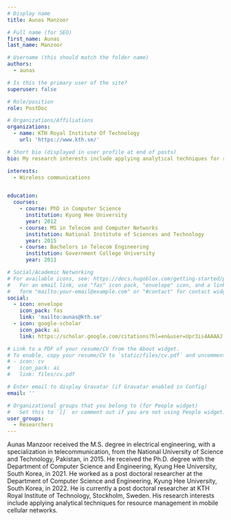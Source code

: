 ```yaml
---
# Display name
title: Aunas Manzoor

# Full name (for SEO)
first_name: Aunas
last_name: Manzoor

# Username (this should match the folder name)
authors:
  - aunas

# Is this the primary user of the site?
superuser: false

# Role/position
role: PostDoc

# Organizations/Affiliations
organizations:
  - name: KTH Royal Institute Of Technology
    url: 'https://www.kth.se/'

# Short bio (displayed in user profile at end of posts)
bio: My research interests include applying analytical techniques for resource management in mobile cellular networks.

interests:
  - Wireless communications


education:
  courses:
    - course: PhD in Computer Science
      institution: Kyung Hee University
      year: 2012
    - course: MS in Telecom and Computer Networks
      institution: National Institute of Sciences and Technology
      year: 2015
    - course: Bachelors in Telecom Engineering
      institution: Government College University
      year: 2011

# Social/Academic Networking
# For available icons, see: https://docs.hugoblox.com/getting-started/page-builder/#icons
#   For an email link, use "fas" icon pack, "envelope" icon, and a link in the
#   form "mailto:your-email@example.com" or "#contact" for contact widget.
social:
  - icon: envelope
    icon_pack: fas
    link: 'mailto:aunas@kth.se'
  - icon: google-scholar
    icon_pack: ai
    link: https://scholar.google.com/citations?hl=en&user=Upr3is4AAAAJ

# Link to a PDF of your resume/CV from the About widget.
# To enable, copy your resume/CV to `static/files/cv.pdf` and uncomment the lines below.
# - icon: cv
#   icon_pack: ai
#   link: files/cv.pdf

# Enter email to display Gravatar (if Gravatar enabled in Config)
email: ''

# Organizational groups that you belong to (for People widget)
#   Set this to `[]` or comment out if you are not using People widget.
user_groups:
  - Researchers
---
```


Aunas Manzoor received the M.S. degree in electrical engineering, with a specialization in telecommunication, from the National University of Science and Technology, Pakistan, in 2015. He received the Ph.D. degree with the Department of Computer Science and Engineering, Kyung Hee University, South Korea, in 2021. He worked as a post doctoral researcher at the Department of Computer Science and Engineering, Kyung Hee University, South Korea, in 2022. He is currently a post doctoral researcher at KTH Royal Institute of Technology, Stockholm, Sweden. His research interests include applying analytical techniques for resource management in mobile cellular networks.
